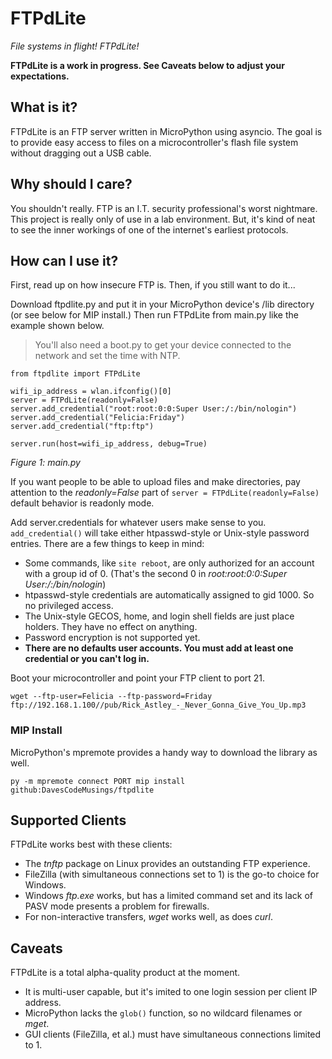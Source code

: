 # FTPdLite
_File systems in flight! FTPdLite!_

**FTPdLite is a work in progress. See Caveats below to adjust your expectations.**

## What is it?
FTPdLite is an FTP server written in MicroPython using asyncio. The goal is to provide easy access to files on a microcontroller's flash file system without dragging out a USB cable.

## Why should I care?
You shouldn't really. FTP is an I.T. security professional's worst nightmare. This project is really only of use in a lab environment. But, it's kind of neat to see the inner workings of one of the internet's earliest protocols.

## How can I use it?
First, read up on how insecure FTP is. Then, if you still want to do it...

Download ftpdlite.py and put it in your MicroPython device's /lib directory (or see below for MIP install.) Then run FTPdLite from main.py like the example shown below.

>You'll also need a boot.py to get your device connected to the network and set the time with NTP.

```
from ftpdlite import FTPdLite

wifi_ip_address = wlan.ifconfig()[0]
server = FTPdLite(readonly=False)
server.add_credential("root:root:0:0:Super User:/:/bin/nologin")
server.add_credential("Felicia:Friday")
server.add_credential("ftp:ftp")

server.run(host=wifi_ip_address, debug=True)
```
_Figure 1: main.py_

If you want people to be able to upload files and make directories, pay attention to the _readonly=False_ part of `server = FTPdLite(readonly=False)` default behavior is readonly mode.

Add server.credentials for whatever users make sense to you. `add_credential()` will take either htpasswd-style or Unix-style password entries. There are a few things to keep in mind:

* Some commands, like `site reboot`, are only authorized for an account with a group id of 0. (That's the second 0 in _root:root:0:0:Super User:/:/bin/nologin_)
* htpasswd-style credentials are automatically assigned to gid 1000. So no privileged access.
* The Unix-style GECOS, home, and login shell fields are just place holders. They have no effect on anything.
* Password encryption is not supported yet.
* **There are no defaults user accounts. You must add at least one credential or you can't log in.**

Boot your microcontroller and point your FTP client to port 21.

```
wget --ftp-user=Felicia --ftp-password=Friday ftp://192.168.1.100//pub/Rick_Astley_-_Never_Gonna_Give_You_Up.mp3
```

### MIP Install
MicroPython's mpremote provides a handy way to download the library as well.

```
py -m mpremote connect PORT mip install github:DavesCodeMusings/ftpdlite
```

## Supported Clients
FTPdLite works best with these clients:
* The _tnftp_ package on Linux provides an outstanding FTP experience.
* FileZilla (with simultaneous connections set to 1) is the go-to choice for Windows.
* Windows _ftp.exe_ works, but has a limited command set and its lack of PASV mode presents a problem for firewalls.
* For non-interactive transfers, _wget_ works well, as does _curl_.

## Caveats
FTPdLite is a total alpha-quality product at the moment.
* It is multi-user capable, but it's imited to one login session per client IP address.
* MicroPython lacks the `glob()` function, so no wildcard filenames or _mget_.
* GUI clients (FileZilla, et al.) must have simultaneous connections limited to 1.
